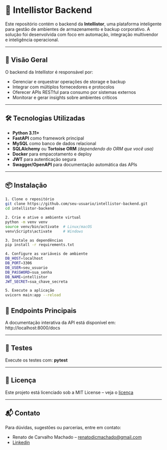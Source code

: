 # 🧠 Intellistor Backend

Este repositório contém o backend da **Intellistor**, uma plataforma inteligente para gestão de ambientes de armazenamento e backup corporativo. A solução foi desenvolvida com foco em automação, integração multivendor e inteligência operacional.

---

## 🚀 Visão Geral

O backend da Intellistor é responsável por:
- Gerenciar e orquestrar operações de storage e backup
- Integrar com múltiplos fornecedores e protocolos
- Oferecer APIs RESTful para consumo por sistemas externos
- Monitorar e gerar insights sobre ambientes críticos

---

## 🛠️ Tecnologias Utilizadas

- **Python 3.11+**
- **FastAPI** como framework principal
- **MySQL** como banco de dados relacional
- **SQLAlchemy** ou **Tortoise ORM** *(dependendo do ORM que você usa)*
- **Docker** para empacotamento e deploy
- **JWT** para autenticação segura
- **Swagger/OpenAPI** para documentação automática das APIs

---

## 📦 Instalação

````bash
1. Clone o repositório
git clone https://github.com/seu-usuario/intellistor-backend.git
cd intellistor-backend

2. Crie e ative o ambiente virtual
python -m venv venv
source venv/bin/activate  # Linux/macOS
venv\Scripts\activate     # Windows

3. Instale as dependências
pip install -r requirements.txt

4. Configure as variáveis de ambiente
DB_HOST=localhost
DB_PORT=3306
DB_USER=seu_usuario
DB_PASSWORD=sua_senha
DB_NAME=intellistor
JWT_SECRET=sua_chave_secreta

5. Execute a aplicação
uvicorn main:app --reload

````

## 📡 Endpoints Principais

A documentação interativa da API está disponível em:
http://localhost:8000/docs

---

## 🧪 Testes

Execute os testes com: **pytest**

---

## 📄 Licença

Este projeto está licenciado sob a MIT License – veja o [licença](#)

---

## 📬 Contato

Para dúvidas, sugestões ou parcerias, entre em contato:
- Renato de Carvalho Machado – renatodicmachado@gmail.com
- [Linkedin](https://www.linkedin.com/in/renatodicmachado/)
